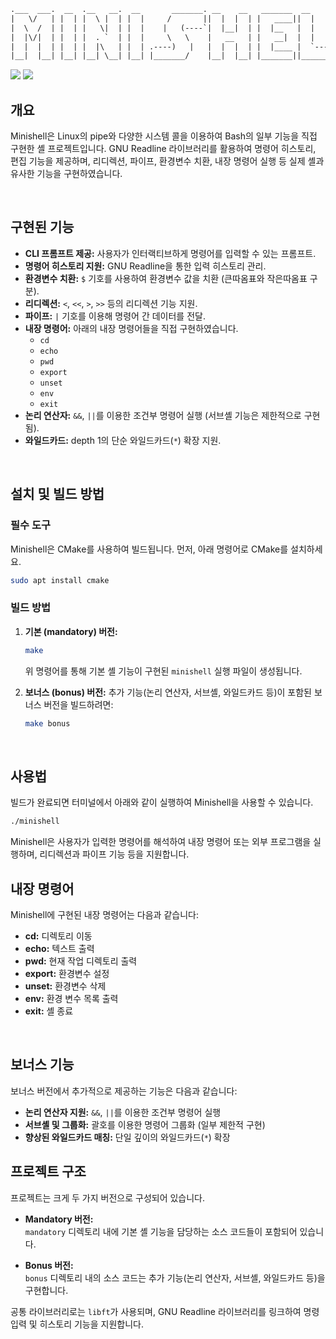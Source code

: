 ```html
.___  ___.  __  .__   __.  __       _______. __    __   _______  __       __
|   \/   | |  | |  \ |  | |  |     /       ||  |  |  | |   ____||  |     |  |
|  \  /  | |  | |   \|  | |  |    |   (----`|  |__|  | |  |__   |  |     |  |
|  |\/|  | |  | |  . `  | |  |     \   \    |   __   | |   __|  |  |     |  |
|  |  |  | |  | |  |\   | |  | .----)   |   |  |  |  | |  |____ |  `----.|  `----.
|__|  |__| |__| |__| \__| |__| |_______/    |__|  |__| |_______||_______||_______|
```

![](https://img.shields.io/badge/c-A8B9CC?style=for-the-badge&logo=c&logoColor=white)
![](https://img.shields.io/badge/cmake-064F8C?style=for-the-badge&logo=cmake&logoColor=white)

## 개요

Minishell은 Linux의 pipe와 다양한 시스템 콜을 이용하여 Bash의 일부 기능을 직접 구현한 셸 프로젝트입니다. GNU Readline 라이브러리를 활용하여 명령어 히스토리, 편집 기능을 제공하며, 리디렉션, 파이프, 환경변수 치환, 내장 명령어 실행 등 실제 셸과 유사한 기능을 구현하였습니다.

<br/>

## 구현된 기능

- **CLI 프롬프트 제공:** 사용자가 인터랙티브하게 명령어를 입력할 수 있는 프롬프트.
- **명령어 히스토리 지원:** GNU Readline을 통한 입력 히스토리 관리.
- **환경변수 치환:** `$` 기호를 사용하여 환경변수 값을 치환 (큰따옴표와 작은따옴표 구분).
- **리디렉션:** `<`, `<<`, `>`, `>>` 등의 리디렉션 기능 지원.
- **파이프:** `|` 기호를 이용해 명령어 간 데이터를 전달.
- **내장 명령어:** 아래의 내장 명령어들을 직접 구현하였습니다.
  - `cd`
  - `echo`
  - `pwd`
  - `export`
  - `unset`
  - `env`
  - `exit`
- **논리 연산자:** `&&`, `||`를 이용한 조건부 명령어 실행 (서브셸 기능은 제한적으로 구현됨).
- **와일드카드:** depth 1의 단순 와일드카드(`*`) 확장 지원.

<br/>

## 설치 및 빌드 방법

### 필수 도구

Minishell은 CMake를 사용하여 빌드됩니다. 먼저, 아래 명령어로 CMake를 설치하세요.
```bash
sudo apt install cmake
```

### 빌드 방법

1. **기본 (mandatory) 버전:**
   ```bash
   make
   ```
   위 명령어를 통해 기본 셸 기능이 구현된 `minishell` 실행 파일이 생성됩니다.

2. **보너스 (bonus) 버전:**
   추가 기능(논리 연산자, 서브셸, 와일드카드 등)이 포함된 보너스 버전을 빌드하려면:
   ```bash
   make bonus
   ```

<br/>

## 사용법

빌드가 완료되면 터미널에서 아래와 같이 실행하여 Minishell을 사용할 수 있습니다.
```bash
./minishell
```
Minishell은 사용자가 입력한 명령어를 해석하여 내장 명령어 또는 외부 프로그램을 실행하며, 리디렉션과 파이프 기능 등을 지원합니다.

## 내장 명령어

Minishell에 구현된 내장 명령어는 다음과 같습니다:
- **cd:** 디렉토리 이동
- **echo:** 텍스트 출력
- **pwd:** 현재 작업 디렉토리 출력
- **export:** 환경변수 설정
- **unset:** 환경변수 삭제
- **env:** 환경 변수 목록 출력
- **exit:** 셸 종료

<br/>

## 보너스 기능

보너스 버전에서 추가적으로 제공하는 기능은 다음과 같습니다:
- **논리 연산자 지원:** `&&`, `||`를 이용한 조건부 명령어 실행
- **서브셸 및 그룹화:** 괄호를 이용한 명령어 그룹화 (일부 제한적 구현)
- **향상된 와일드카드 매칭:** 단일 깊이의 와일드카드(`*`) 확장

## 프로젝트 구조

프로젝트는 크게 두 가지 버전으로 구성되어 있습니다.

- **Mandatory 버전:**  
  `mandatory` 디렉토리 내에 기본 셸 기능을 담당하는 소스 코드들이 포함되어 있습니다.
  
- **Bonus 버전:**  
  `bonus` 디렉토리 내의 소스 코드는 추가 기능(논리 연산자, 서브셸, 와일드카드 등)을 구현합니다.

공통 라이브러리로는 `libft`가 사용되며, GNU Readline 라이브러리를 링크하여 명령 입력 및 히스토리 기능을 지원합니다.


